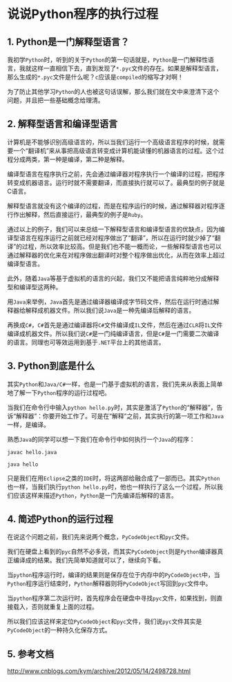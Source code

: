 # 说说Python程序的执行过程

## 1. Python是一门解释型语言？

我初学`Python`时，听到的关于`Python`的第一句话就是，`Python`是一门解释性语言，我就这样一直相信下去，直到发现了`*.pyc`文件的存在。如果是解释型语言，那么生成的`*.pyc`文件是什么呢？`c`应该是`compiled`的缩写才对啊！

为了防止其他学习`Python`的人也被这句话误解，那么我们就在文中来澄清下这个问题，并且把一些基础概念给理清。


## 2. 解释型语言和编译型语言

计算机是不能够识别高级语言的，所以当我们运行一个高级语言程序的时候，就需要一个“翻译机”来从事把高级语言转变成计算机能读懂的机器语言的过程。这个过程分成两类，第一种是编译，第二种是解释。

编译型语言在程序执行之前，先会通过编译器对程序执行一个编译的过程，把程序转变成机器语言。运行时就不需要翻译，而直接执行就可以了。最典型的例子就是C语言。

解释型语言就没有这个编译的过程，而是在程序运行的时候，通过解释器对程序逐行作出解释，然后直接运行，最典型的例子是`Ruby`。

通过以上的例子，我们可以来总结一下解释型语言和编译型语言的优缺点，因为编译型语言在程序运行之前就已经对程序做出了“翻译”，所以在运行时就少掉了“翻译”的过程，所以效率比较高。但是我们也不能一概而论，一些解释型语言也可以通过解释器的优化来在对程序做出翻译时对整个程序做出优化，从而在效率上超过编译型语言。

此外，随着`Java`等基于虚拟机的语言的兴起，我们又不能把语言纯粹地分成解释型和编译型这两种。

用`Java`来举例，`Java`首先是通过编译器编译成字节码文件，然后在运行时通过解释器给解释成机器文件。所以我们说`Java`是一种先编译后解释的语言。

再换成`C#`，`C#`首先是通过编译器将`C#`文件编译成`IL`文件，然后在通过`CLR`将`IL`文件编译成机器文件。所以我们说`C#`是一门纯编译语言，但是`C#`是一门需要二次编译的语言。同理也可等效运用到基于`.NET`平台上的其他语言。


## 3. Python到底是什么


其实`Python`和`Java/C#`一样，也是一门基于虚拟机的语言，我们先来从表面上简单地了解一下`Python`程序的运行过程吧。

当我们在命令行中输入`python hello.py`时，其实是激活了`Python`的“解释器”，告诉“解释器”：你要开始工作了。可是在“解释”之前，其实执行的第一项工作和`Java`一样，是编译。

熟悉`Java`的同学可以想一下我们在命令行中如何执行一个`Java`的程序：

```
javac hello.java

java hello
```

只是我们在用`Eclipse`之类的`IDE`时，将这两部给融合成了一部而已。其实`Python`也一样，当我们执行`python hello.py`时，他也一样执行了这么一个过程，所以我们应该这样来描述`Python`，`Python`是一门先编译后解释的语言。


## 4. 简述Python的运行过程

在说这个问题之前，我们先来说两个概念，`PyCodeObject`和`pyc`文件。

我们在硬盘上看到的`pyc`自然不必多说，而其实`PyCodeObject`则是`Python`编译器真正编译成的结果。我们先简单知道就可以了，继续向下看。

当`python`程序运行时，编译的结果则是保存在位于内存中的`PyCodeObject`中，当`Python`程序运行结束时，`Python`解释器则将`PyCodeObject`写回到`pyc`文件中。

当`python`程序第二次运行时，首先程序会在硬盘中寻找`pyc`文件，如果找到，则直接载入，否则就重复上面的过程。

所以我们应该这样来定位`PyCodeObject`和`pyc`文件，我们说`pyc`文件其实是`PyCodeObject`的一种持久化保存方式。


## 5. 参考文档

http://www.cnblogs.com/kym/archive/2012/05/14/2498728.html